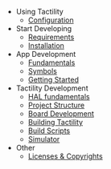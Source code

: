 - Using Tactility
  - [Configuration](configuration.md)
- Start Developing
  - [Requirements](requirements.md)
  - [Installation](installation.md)
- App Development
  - [Fundamentals](app-development/fundamentals.md)
  - [Symbols](app-development/symbols.md)
  - [Getting Started](app-development/getting-started.md)
- Tactility Development
  - [HAL fundamentals](tactility-development/hal-fundamentals.md)
  - [Project Structure](tactility-development/project-structure.md)
  - [Board Development](tactility-development/board-development.md)
  - [Building Tactility](tactility-development/building-tactility.md)
  - [Build Scripts](tactility-development/build-scripts.md)
  - [Simulator](tactility-development/simulator.md)
- Other
  - [Licenses & Copyrights](../licenses-and-copyrights.md)
